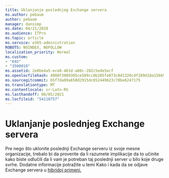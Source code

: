 ```yaml
---
title: Uklanjanje poslednjeg Exchange servera
ms.author: pebaum
author: pebaum
manager: dansimp
ms.date: 04/21/2020
ms.audience: ITPro
ms.topic: article
ms.service: o365-administration
ROBOTS: NOINDEX, NOFOLLOW
localization_priority: Normal
ms.custom:
- "692"
- "3500010"
ms.assetid: 2e0be4a5-ece8-461d-a80c-202c5ede5ecf
ms.openlocfilehash: 4980f3089305ce589cc8b205fe073c0d1328cdf289d18a15669c081e0ab4aa5f
ms.sourcegitcommit: b5f7da89a650d2915dc652449623c78be6247175
ms.translationtype: MT
ms.contentlocale: sr-Latn-RS
ms.lasthandoff: 08/05/2021
ms.locfileid: "54110757"
---
```

# <a name="removing-the-last-on-premises-exchange-server"></a>Uklanjanje poslednjeg Exchange servera

Pre nego što uklonite poslednji Exchange serveru iz svoje mesne organizacije, trebalo bi da proverite da li razumete implikacije da to učinite kako biste odlučili da li vam je potreban taj poslednji server u bilo koje druge svrhe. Dodatne informacije potražite u temi Kako i kada da se odjave Exchange servera u [hibridoj primeni.](https://technet.microsoft.com/library/dn931280%28v=exchg.150%29.aspx)
  